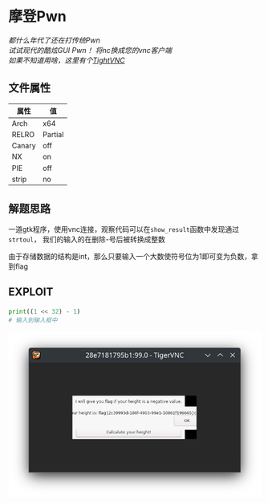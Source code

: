# 摩登Pwn  

*都什么年代了还在打传统Pwn  
试试现代的酷炫GUI Pwn！ 
将nc换成您的vnc客户端  
如果不知道用啥，这里有个[TightVNC](https://www.tightvnc.com/)*

## 文件属性

|属性  |值    |
|------|------|
|Arch  |x64   |
|RELRO|Partial|
|Canary|off   |
|NX    |on    |
|PIE   |off   |
|strip |no    |

## 解题思路

一道gtk程序，使用vnc连接，观察代码可以在`show_result`函数中发现通过`strtoul`，
我们的输入的在删除-号后被转换成整数

由于存储数据的结构是int，那么只要输入一个大数使符号位为1即可变为负数，拿到flag

## EXPLOIT

```python
print((1 << 32) - 1)
# 输入到输入框中
```

![success](./assets/vnc.png)
